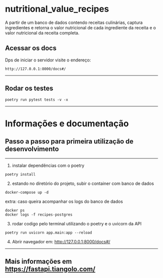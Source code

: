 # nutritional_value_recipes
A partir de um banco de dados contendo receitas culinárias, captura ingredientes e retorna o valor nutricional de cada ingrediente da receita e o valor nutricional da receita completa.

## Acessar os docs

Dps de iniciar o servidor visite o endereço:

```
http://127.0.0.1:8000/docs#/
```
---
## Rodar os testes

```
poetry run pytest tests -v -x
```
---
# Informações e documentação
## Passo a passo para primeira utilização de desenvolvimento
------

1. instalar dependências com o poetry
~~~
poetry install
~~~
2. estando no diretório do projeto, subir o container com banco de dados
~~~
docker-compose up -d
~~~
extra: caso queira acompanhar os logs do banco de dados
~~~
docker ps
docker logs -f recipes-postgres
~~~

3. rodar codigo pelo terminal utilizando o poetry e o uvicorn da API
~~~
poetry run uvicorn app.main:app --reload
~~~
4. Abrir navegador em: http://127.0.0.1:8000/docs#/
---

## Mais informações em https://fastapi.tiangolo.com/
